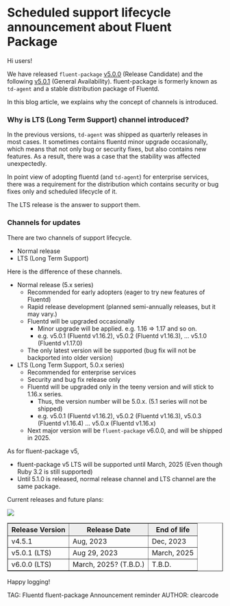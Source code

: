 # Scheduled support lifecycle announcement about Fluent Package

Hi users!

We have released `fluent-package` [v5.0.0](https://github.com/fluent/fluent-package-builder/releases/tag/v5.0.0) (Release Candidate) and 
the following [v5.0.1](https://github.com/fluent/fluent-package-builder/releases/tag/v5.0.1) (General Availability).
fluent-package is formerly known as `td-agent` and a stable distribution package of Fluentd.

In this blog article, we explains why the concept of channels is introduced.

### Why is LTS (Long Term Support) channel introduced?

In the previous versions, `td-agent` was shipped as quarterly releases in most cases.
It sometimes contains fluentd minor upgrade occasionally, which means that not only bug or security fixes,
but also contains new features. As a result, there was a case that the stability was affected unexpectedly.

In point view of adopting fluentd (and `td-agent`) for enterprise services, there was a requirement for the distribution which contains security or bug fixes only
and scheduled lifecycle of it.

The LTS release is the answer to support them.

### Channels for updates

There are two channels of support lifecycle.

* Normal release
* LTS (Long Term Support)

Here is the difference of these channels.

* Normal release (5.x series)
  * Recommended for early adopters (eager to try new features of Fluentd)
  * Rapid release development (planned semi-annually releases, but it may vary.)
  * Fluentd will be upgraded occasionally
      * Minor upgrade will be applied. e.g. 1.16 => 1.17 and so on.
      * e.g. v5.0.1 (Fluentd v1.16.2), v5.0.2 (Fluentd v1.16.3), ... v5.1.0 (Fluentd v1.17.0)
  * The only latest version will be supported (bug fix will not be backported into older version)
* LTS (Long Term Support, 5.0.x series)
  * Recommended for enterprise services
  * Security and bug fix release only
  * Fluentd will be upgraded only in the teeny version and will stick to 1.16.x series.
      * Thus, the version number will be 5.0.x. (5.1 series will not be shipped)
      * e.g. v5.0.1 (Fluentd v1.16.2), v5.0.2 (Fluentd v1.16.3), v5.0.3 (Fluentd v1.16.4) ... v5.0.x (Fluentd v1.16.x)
  * Next major version will be `fluent-package` v6.0.0, and will be shipped in 2025.

As for fluent-package v5,

* fluent-package v5 LTS will be supported until March, 2025 (Even though Ruby 3.2 is still supported)
* Until 5.1.0 is released, normal release channel and LTS channel are the same package.

Current releases and future plans:

![](/images/blog/20230829_fluent-package-scheduled-lifecycle.png)

<!--

Generated by mermaid-js:
  npx mmdc -t default -i fluent-package-scheduled-lifecycle.mmd -o fluent-package-scheduled-lifecycle.png

gantt
    title Scheduled Support lifecycle for Fluent Package
    dateFormat YYYY-MM
    axisFormat %Y-%m
    todayMarker off
    section v4
    %% date -d '20230508 113 days' +%Y%m%d
    %% => 20230829
    v4.5.0 :done, v450, 2023-05-08, 113d
    %% date -d '20230829 124 days' +%Y%m%d
    %% => 20231231
    v4.5.1 :active, v451, after v450, 124d

    section v5.x
    %% date -d '20230729 611 days' +%Y%m%d
    %% => 202350331
    v5.0.0 :active, v500, 2023-07-29, 30d
    v5.0.1 (T.B.D.):v501, after v500, 120d
    v5.0.x (fluentd 1.16.x T.B.D.):v50x, after v501, 230d
    v5.1.x (fluentd 1.17.x T.B.D.):v51x, after v50x, 231d

    section v5.0 (LTS)
    v5.0.x (LTS) :lts_v5, 2023-07-29, 611d
    Fluent Pacakge v6.0.x (LTS) :milestone, lts_v6, 2025-03-31, 10d
-->

<table border=1 width="100%">
<tr>
<th style='background-color: #eee'>Release Version</th>
<th style='background-color: #eee'>Release Date</th>
<th style='background-color: #eee'>End of life</th>
</tr>
<tr>
<td>v4.5.1</td>
<td>Aug, 2023</td>
<td>Dec, 2023</td>
</tr>
<tr>
<td>v5.0.1 (LTS)</td>
<td>Aug 29, 2023</td>
<td>March, 2025</td>
</tr>
<tr>
<td>v6.0.0 (LTS)</td>
<td>March, 2025? (T.B.D.)</td>
<td>T.B.D.</td>
</tr>
</table>

Happy logging!

TAG: Fluentd fluent-package Announcement reminder
AUTHOR: clearcode
